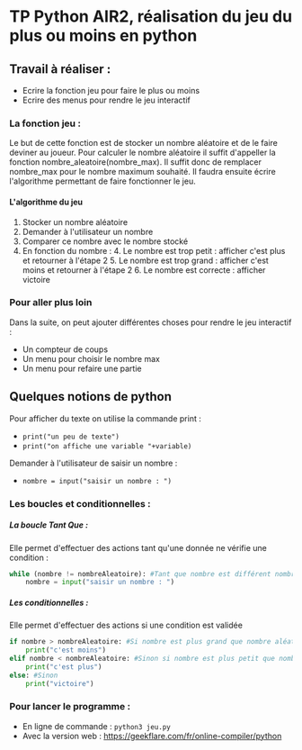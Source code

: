 # TP Python AIR2, réalisation du jeu du plus ou moins en python

## Travail à réaliser :
- Ecrire la fonction jeu pour faire le plus ou moins
- Ecrire des menus pour rendre le jeu interactif

### La fonction jeu : 
Le but de cette fonction est de stocker un nombre aléatoire et de le faire deviner au joueur. 
Pour calculer le nombre aléatoire il suffit d'appeller la fonction nombre_aleatoire(nombre_max). Il suffit donc de remplacer nombre_max pour le nombre maximum souhaité.
Il faudra ensuite écrire l'algorithme permettant de faire fonctionner le jeu.

#### L'algorithme du jeu
1. Stocker un nombre aléatoire
2. Demander à l'utilisateur un nombre
3. Comparer ce nombre avec le nombre stocké
4. En fonction du nombre :
    4. Le nombre est trop petit : afficher c'est plus et retourner à l'étape 2
    5. Le nombre est trop grand : afficher c'est moins et retourner à l'étape 2 
    6. Le nombre est correcte : afficher victoire

### Pour aller plus loin
Dans la suite, on peut ajouter différentes choses pour rendre le jeu interactif :
* Un compteur de coups
* Un menu pour choisir le nombre max
* Un menu pour refaire une partie  

## Quelques notions de python
Pour afficher du texte on utilise la commande print :
* ```print("un peu de texte")```
* ```print("on affiche une variable "+variable)```

Demander à l'utilisateur de saisir un nombre : 
* ```nombre = input("saisir un nombre : ")```

### Les boucles et conditionnelles :
##### La boucle Tant Que :
Elle permet d'effectuer des actions tant qu'une donnée ne vérifie une condition :

``` python
while (nombre != nombreAleatoire): #Tant que nombre est différent nombreAleatoire
    nombre = input("saisir un nombre : ")
```

##### Les conditionnelles :
Elle permet d'effectuer des actions si une condition est validée
```python
if nombre > nombreAleatoire: #Si nombre est plus grand que nombre aléatoire
    print("c'est moins")
elif nombre < nombreAleatoire: #Sinon si nombre est plus petit que nombre aléatoire
    print("c'est plus")
else: #Sinon
    print("victoire") 
```
### Pour lancer le programme :
* En ligne de commande : ```python3 jeu.py```
* Avec la version web : https://geekflare.com/fr/online-compiler/python
